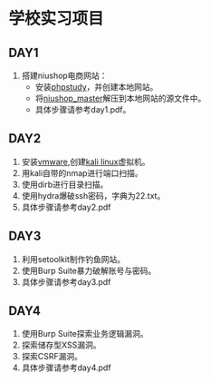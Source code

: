 # 学校实习项目
## DAY1
1. 搭建niushop电商网站：
    - 安装[phpstudy][1]，并创建本地网站。
    - 将[niushop_master][1]解压到本地网站的源文件中。
    - 具体步骤请参考day1.pdf。

## DAY2
1. 安装[vmware][2],创建[kali linux][3]虚拟机。
2. 用kali自带的nmap进行端口扫描。
3. 使用dirb进行目录扫描。
4. 使用hydra爆破ssh密码，字典为22.txt。
5. 具体步骤请参考day2.pdf

## DAY3
1. 利用setoolkit制作钓鱼网站。
2. 使用Burp Suite暴力破解账号与密码。
3. 具体步骤请参考day3.pdf

## DAY4
1. 使用Burp Suite探索业务逻辑漏洞。
2. 探索储存型XSS漏洞。
3. 探索CSRF漏洞。
4. 具体步骤请参考day4.pdf



[1]:https://pan.baidu.com/s/1j6dCUqH44RF9Ic5xmZLl8Q 
[2]:https://www.vmware.com
[3]:https://www.kali.org
